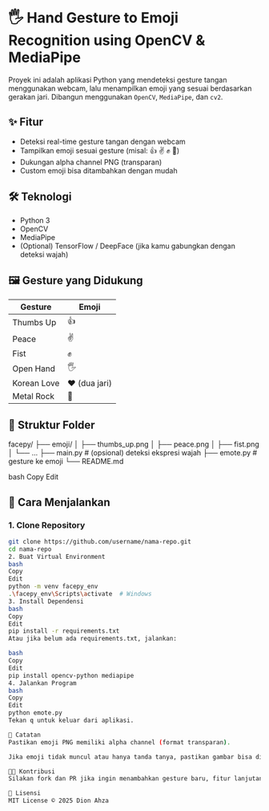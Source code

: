 # 🖐️ Hand Gesture to Emoji Recognition using OpenCV & MediaPipe

Proyek ini adalah aplikasi Python yang mendeteksi gesture tangan menggunakan webcam, lalu menampilkan emoji yang sesuai berdasarkan gerakan jari. Dibangun menggunakan `OpenCV`, `MediaPipe`, dan `cv2`.


## ✨ Fitur
- Deteksi real-time gesture tangan dengan webcam
- Tampilkan emoji sesuai gesture (misal: 👍 ✌️ ✊ 🤟)
- Dukungan alpha channel PNG (transparan)
- Custom emoji bisa ditambahkan dengan mudah

## 🛠️ Teknologi
- Python 3
- OpenCV
- MediaPipe
- (Optional) TensorFlow / DeepFace (jika kamu gabungkan dengan deteksi wajah)

## 🖼️ Gesture yang Didukung

| Gesture       | Emoji         |
|---------------|---------------|
| Thumbs Up     | 👍             |
| Peace         | ✌️             |
| Fist          | ✊             |
| Open Hand     | 🖐️             |
| Korean Love   | ❤️ (dua jari) |
| Metal Rock    | 🤘             |

## 📂 Struktur Folder

facepy/
├── emoji/
│ ├── thumbs_up.png
│ ├── peace.png
│ ├── fist.png
│ └── ...
├── main.py # (opsional) deteksi ekspresi wajah
├── emote.py # gesture ke emoji
└── README.md

bash
Copy
Edit

## 🚀 Cara Menjalankan

### 1. Clone Repository

```bash
git clone https://github.com/username/nama-repo.git
cd nama-repo
2. Buat Virtual Environment
bash
Copy
Edit
python -m venv facepy_env
.\facepy_env\Scripts\activate  # Windows
3. Install Dependensi
bash
Copy
Edit
pip install -r requirements.txt
Atau jika belum ada requirements.txt, jalankan:

bash
Copy
Edit
pip install opencv-python mediapipe
4. Jalankan Program
bash
Copy
Edit
python emote.py
Tekan q untuk keluar dari aplikasi.

🧠 Catatan
Pastikan emoji PNG memiliki alpha channel (format transparan).

Jika emoji tidak muncul atau hanya tanda tanya, pastikan gambar bisa dibaca oleh cv2.imread dan berada di path yang benar.

🧑‍💻 Kontribusi
Silakan fork dan PR jika ingin menambahkan gesture baru, fitur lanjutan (seperti ekspresi wajah), atau peningkatan performa.

📄 Lisensi
MIT License © 2025 Dion Ahza
